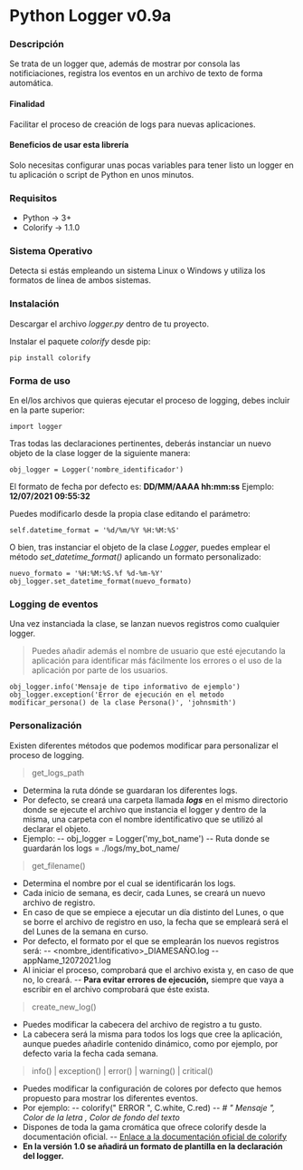 # Python Logger v0.9a

### Descripción
Se trata de un logger que, además de mostrar por consola las notificiaciones, registra los eventos en un archivo de texto de forma automática.

#### Finalidad
Facilitar el proceso de creación de logs para nuevas aplicaciones.

#### Beneficios de usar esta librería
Solo necesitas configurar unas pocas variables para tener listo un logger en tu aplicación o script de Python en unos minutos.

### Requisitos
- Python -> 3+
- Colorify -> 1.1.0

### Sistema Operativo
Detecta si estás empleando un sistema Linux o Windows y utiliza los formatos de línea de ambos sistemas.

### Instalación
Descargar el archivo _logger.py_ dentro de tu proyecto.

Instalar el paquete _colorify_ desde pip:
```
pip install colorify
```

### Forma de uso
En el/los archivos que quieras ejecutar el proceso de logging, debes incluir en la parte superior:
```
import logger
```

Tras todas las declaraciones pertinentes, deberás instanciar un nuevo objeto de la clase logger de la siguiente manera:
```
obj_logger = Logger('nombre_identificador')
```

El formato de fecha por defecto es: **DD/MM/AAAA hh:mm:ss**
Ejemplo: **12/07/2021 09:55:32**

Puedes modificarlo desde la propia clase editando el parámetro:
```
self.datetime_format = '%d/%m/%Y %H:%M:%S'
```

O bien, tras instanciar el objeto de la clase _Logger_, puedes emplear el método _set_datetime_format()_ aplicando un formato personalizado:
```
nuevo_formato = '%H:%M:%S.%f %d-%m-%Y'
obj_logger.set_datetime_format(nuevo_formato)
```

### Logging de eventos
Una vez instanciada la clase, se lanzan nuevos registros como cualquier logger.

> Puedes añadir además el nombre de usuario que esté ejecutando la aplicación para identificar más fácilmente los errores o el uso de la aplicación por parte de los usuarios.

```
obj_logger.info('Mensaje de tipo informativo de ejemplo')
obj_logger.exception('Error de ejecución en el metodo modificar_persona() de la clase Persona()', 'johnsmith')
```

### Personalización
Existen diferentes métodos que podemos modificar para personalizar el proceso de logging.

> get_logs_path

- Determina la ruta dónde se guardaran los diferentes logs.
- Por defecto, se creará una carpeta llamada _**logs**_ en el mismo directorio donde se ejecute el archivo que instancia el logger y dentro de la misma, una carpeta con el nombre identificativo que se utilizó al declarar el objeto.
- Ejemplo:
-- obj_logger = Logger('my_bot_name')
-- Ruta donde se guardarán los logs = ./logs/my_bot_name/

> get_filename()

- Determina el nombre por el cual se identificarán los logs.
- Cada inicio de semana, es decir, cada Lunes, se creará un nuevo archivo de registro.
- En caso de que se empiece a ejecutar un día distinto del Lunes, o que se borre el archivo de registro en uso, la fecha que se empleará será el del Lunes de la semana en curso.
- Por defecto, el formato por el que se emplearán los nuevos registros será:
-- <nombre_identificativo>_DIAMESAÑO.log
-- appName_12072021.log
- Al iniciar el proceso, comprobará que el archivo exista y, en caso de que no, lo creará.
-- **Para evitar errores de ejecución,** siempre que vaya a escribir en el archivo comprobará que éste exista.

> create_new_log()

- Puedes modificar la cabecera del archivo de registro a tu gusto.
- La cabecera será la misma para todos los logs que cree la aplicación, aunque puedes añadirle contenido dinámico, como por ejemplo, por defecto varia la fecha cada semana.

> info() | exception() | error() | warning() | critical()
- Puedes modificar la configuración de colores por defecto que hemos propuesto para mostrar los diferentes eventos.
- Por ejemplo:
-- colorify(" ERROR ", C.white, C.red)
-- _# " Mensaje ", Color de la letra , Color de fondo del texto_
- Dispones de toda la gama cromática que ofrece colorify desde la documentación oficial.
-- [Enlace a la documentación oficial de colorify](https://pypi.org/project/colorify/)
- **En la versión 1.0 se añadirá un formato de plantilla en la declaración del logger.**
